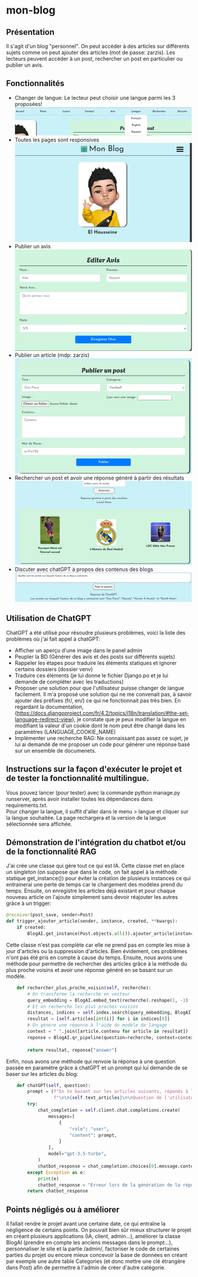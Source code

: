 # mon-blog

## Présentation
Il s'agit d'un blog "personnel". On peut accéder à des articles sur différents sujets comme on peut ajouter des articles
(mot de passe: zarzis). Les lecteurs peuvent accéder à un post, rechercher un post en particulier ou publier un avis.

## Fonctionnalités
- Changer de langue: Le lecteur peut choisir une langue parmi les 3 proposées!![img_1.png](img_1.png)
- Toutes les pages sont responsives![img.png](img.png)
- Publier un avis![img_2.png](img_2.png)
- Publier un article (mdp: zarzis)![img_5.png](img_5.png)
- Rechercher un post et avoir une réponse généré à partir des résultats![img_3.png](img_3.png)
- Discuter avec chatGPT à propos des contenus des blogs![img_4.png](img_4.png)

## Utilisation de ChatGPT 
ChatGPT a été utilisé pour résoudre plusieurs problèmes, 
voici la liste des problèmes où j'ai fait appel à chatGPT:
- Afficher un aperçu d'une image dans le panel admin
- Peupler la BD (Générer des avis et des posts sur différents sujets)
- Rappeler les étapes pour traduire les éléments statiques et ignorer certains dossiers (dossier venv)
- Traduire ces éléments (je lui donne le fichier Django.po et je lui demande de compléter avec les traductions)
- Proposer une solution pour que l'utilisateur puisse changer de langue facilement. Il m'a proposé une solution qui ne me convenait pas, à savoir ajouter des préfixes (fr/, en/) ce qui ne fonctionnait pas très bien. En regardant la documentation, (https://docs.djangoproject.com/fr/4.2/topics/i18n/translation/#the-set-language-redirect-view), je constate que je peux modifier la langue en modifiant la valeur d'un cookie dont le nom peut être changé dans les paramètres (LANGUAGE_COOKIE_NAME)
- Implémenter une recherche RAG: Ne connaissant pas assez ce sujet, je lui ai demandé de me proposer un code pour générer une réponse basé sur un ensemble de documenets.

## Instructions sur la façon d'exécuter le projet et de tester la fonctionnalité multilingue.
Vous pouvez lancer (pour tester) avec la commande python manage.py runserver, après avoir installer toutes les dépendances dans requirements.txt.  
Pour changer la langue, il suffit d'aller dans le menu > langue et cliquer sur la langue souhaitée. La page rechargera et la version de la langue sélectionnée sera affichée.

## Démonstration de l'intégration du chatbot et/ou de la fonctionnalité RAG
J'ai crée une classe qui gère tout ce qui est IA. Cette classe met en place un singleton (on suppose que dans le code, on fait appel à la méthode statique get_instance()) pour éviter la création de plusieurs instances ce qui entrainerai une perte de temps car le chargement des modèles prend du temps. Ensuite, on enregistre les articles déjà existant et pour chaque nouveau article on l'ajoute simplement sans devoir réajouter les autres grâce à un trigger:
```python
@receiver(post_save, sender=Post)
def trigger_ajouter_article(sender, instance, created, **kwargs):
    if created:
        BlogAI.get_instance(Post.objects.all()).ajouter_article(instance)
```

Cette classe n'est pas complète car elle ne prend pas en compte les mise à jour d'articles ou la suppression d'articles. Bien évidement, ces problèmes n'ont pas été pris en compte à cause du temps. Ensuite, nous avons une méthode pour permettre de rechercher des articles grâce à la méthode du plus proche voisins et avoir une réponse généré en se basant sur un modèle.
```python
    def rechercher_plus_proche_voisin(self, recherche):
        # On transforme la recherche en vecteur
        query_embedding = BlogAI.embed_text(recherche).reshape(1, -1)
        # Et on recherche les plus proches voisins
        distances, indices = self.index.search(query_embedding, BlogAI.k)
        resultat = [self.articles[int(i)] for i in indices[0]]
        # On génére une réponse à l'aide du modèle de langage
        context = " ".join([article.contenu for article in resultat])
        reponse = BlogAI.qr_pipeline(question=recherche, context=context)

        return resultat, reponse["answer"]
```
Enfin, nous avons une méthode qui renvoie la réponse à une question passée en paramètre grâce à chatGPT et un prompt qui lui demande de se baser sur les articles du blog:
```python
    def chatGPT(self, question):
        prompt = (f"En te basant sur les articles suivants, réponds à la question:"
                  f"\n\n{self.text_articles}\n\nQuestion de l'utilisateur: {question}\nChatbot:")
        try:
            chat_completion = self.client.chat.completions.create(
                messages=[
                    {
                        "role": "user",
                        "content": prompt,
                    }
                ],
                model="gpt-3.5-turbo",
            )
            chatbot_response = chat_completion.choices[0].message.content
        except Exception as e:
            print(e)
            chatbot_response = "Erreur lors de la génération de la réponse"
        return chatbot_response
```

## Points négligés ou à améliorer
Il fallait rendre le projet avant une certaine date, ce qui entraîne la négligence de certains points. On pouvait bien sûr mieux structurer le projet en créant plusieurs applications (IA, client, admin...), améliorer la classe BlogAI (prendre en compte les anciens messages dans le prompt...), personnaliser le site et la partie /admin/, factoriser le code de certaines parties du projet ou encore mieux concevoir la base de données en créant par exemple une autre table Categories (et donc mettre une clé étrangère dans Post) afin de permettre à l'admin de créer d'autre catégorie.  